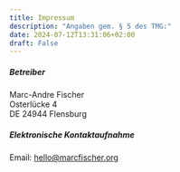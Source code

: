 ```yaml
---
title: Impressum
description: "Angaben gem. § 5 des TMG:"
date: 2024-07-12T13:31:06+02:00
draft: False
---
```

##### Betreiber
Marc-Andre Fischer  
Osterlücke 4  
DE 24944 Flensburg


##### Elektronische Kontaktaufnahme
Email: [hello@marcfischer.org](mailto:hello@marcfischer.org)